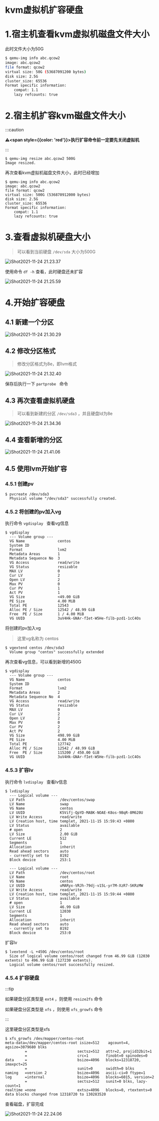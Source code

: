 # kvm虚拟机扩容硬盘

# 1.宿主机查看kvm虚拟机磁盘文件大小

此时文件大小为50G

```sh
$ qemu-img info abc.qcow2 
image: abc.qcow2
file format: qcow2
virtual size: 50G (53687091200 bytes)
disk size: 2.5G
cluster_size: 65536
Format specific information:
    compat: 1.1
    lazy refcounts: true
```



# 2.宿主机扩容kvm磁盘文件大小

:::caution

**⚠️<span style={{color: 'red'}}>执行扩容命令前一定要先关闭虚拟机</span>**

:::

```shell
$ qemu-img resize abc.qcow2 500G
Image resized.
```



再次查看kvm虚拟机磁盘文件大小，此时已经增加       

```shell
$ qemu-img info abc.qcow2 
image: abc.qcow2
file format: qcow2
virtual size: 500G (536870912000 bytes)
disk size: 2.5G
cluster_size: 65536
Format specific information:
    compat: 1.1
    lazy refcounts: true
```



# 3.查看虚拟机硬盘大小

> 可以看到当前硬盘 `/dev/sda` 大小为500G

![iShot2021-11-24 21.23.37](https://gitea.pptfz.cn/pptfz/picgo-images/raw/branch/master/img/iShot2021-11-24%2021.23.37.png)



使用命令 `df -h` 查看，此时硬盘还未扩容

![iShot2021-11-24 21.25.59](https://gitea.pptfz.cn/pptfz/picgo-images/raw/branch/master/img/iShot2021-11-24%2021.25.59.png)





# 4.开始扩容硬盘

## 4.1 新建一个分区

![iShot2021-11-24 21.30.29](https://gitea.pptfz.cn/pptfz/picgo-images/raw/branch/master/img/iShot2021-11-24%2021.30.29.png)





## 4.2 修改分区格式

> 修改分区格式为8e，即lvm格式

![iShot2021-11-24 21.32.40](https://gitea.pptfz.cn/pptfz/picgo-images/raw/branch/master/img/iShot2021-11-24%2021.32.40.png)



保存后执行一下 `partprobe ` 命令



## 4.3 再次查看虚拟机硬盘

> 可以看到新建的分区 `/dev/sda3` ，并且硬盘Id为8e

![iShot2021-11-24 21.34.36](https://gitea.pptfz.cn/pptfz/picgo-images/raw/branch/master/img/iShot2021-11-24%2021.34.36.png)







## 4.4 查看新增的分区

![iShot2021-11-24 21.41.06](https://gitea.pptfz.cn/pptfz/picgo-images/raw/branch/master/img/iShot2021-11-24%2021.41.06.png)



## 4.5 使用lvm开始扩容

### 4.5.1 创建pv

```shell
$ pvcreate /dev/sda3
  Physical volume "/dev/sda3" successfully created.
```



### 4.5.2 将创建的pv加入vg

执行命令 `vgdisplay ` 查看vg信息

```shell
$ vgdisplay 
  --- Volume group ---
  VG Name               centos
  System ID             
  Format                lvm2
  Metadata Areas        1
  Metadata Sequence No  3
  VG Access             read/write
  VG Status             resizable
  MAX LV                0
  Cur LV                2
  Open LV               2
  Max PV                0
  Cur PV                1
  Act PV                1
  VG Size               <49.00 GiB
  PE Size               4.00 MiB
  Total PE              12543
  Alloc PE / Size       12542 / 48.99 GiB
  Free  PE / Size       1 / 4.00 MiB
  VG UUID               3uV4Hk-GNAr-fIet-W5He-filb-pzd1-1cC4Os
```



将创建的pv加入vg

> 这里vg名称为 centos

```shell
$ vgextend centos /dev/sda3
  Volume group "centos" successfully extended
```



再次查看vg信息，可以看到新增的450G

```shell
$ vgdisplay 
  --- Volume group ---
  VG Name               centos
  System ID             
  Format                lvm2
  Metadata Areas        2
  Metadata Sequence No  4
  VG Access             read/write
  VG Status             resizable
  MAX LV                0
  Cur LV                2
  Open LV               2
  Max PV                0
  Cur PV                2
  Act PV                2
  VG Size               498.99 GiB
  PE Size               4.00 MiB
  Total PE              127742
  Alloc PE / Size       12542 / 48.99 GiB
  Free  PE / Size       115200 / 450.00 GiB
  VG UUID               3uV4Hk-GNAr-fIet-W5He-filb-pzd1-1cC4Os
```



### 4.5.3 扩容lv

执行命令 `lvdisplay ` 查看lv信息

```shell
$ lvdisplay 
  --- Logical volume ---
  LV Path                /dev/centos/swap
  LV Name                swap
  VG Name                centos
  LV UUID                K5Vifj-QpYD-MABK-NOAE-K8os-9BqR-8M620U
  LV Write Access        read/write
  LV Creation host, time templet, 2021-11-15 15:59:43 +0800
  LV Status              available
  # open                 2
  LV Size                2.00 GiB
  Current LE             512
  Segments               1
  Allocation             inherit
  Read ahead sectors     auto
  - currently set to     8192
  Block device           253:1
   
  --- Logical volume ---
  LV Path                /dev/centos/root
  LV Name                root
  VG Name                centos
  LV UUID                uMARyx-VRJh-79dj-v15L-yr7M-XzR7-SKRzMW
  LV Write Access        read/write
  LV Creation host, time templet, 2021-11-15 15:59:44 +0800
  LV Status              available
  # open                 1
  LV Size                46.99 GiB
  Current LE             12030
  Segments               1
  Allocation             inherit
  Read ahead sectors     auto
  - currently set to     8192
  Block device           253:0
```



扩容lv

```shell
$ lvextend -L +450G /dev/centos/root 
  Size of logical volume centos/root changed from 46.99 GiB (12030 extents) to 496.99 GiB (127230 extents).
  Logical volume centos/root successfully resized.
```



### 4.5.4 扩容硬盘

:::tip

如果硬盘分区类型是 `ext4` ，则使用 `resize2fs` 命令

如果硬盘分区类型是 `xfs` ，则使用 `xfs_growfs` 命令

:::

这里硬盘分区类型是xfs

```shell
$ xfs_growfs /dev/mapper/centos-root 
meta-data=/dev/mapper/centos-root isize=512    agcount=4, agsize=3079680 blks
         =                       sectsz=512   attr=2, projid32bit=1
         =                       crc=1        finobt=0 spinodes=0
data     =                       bsize=4096   blocks=12318720, imaxpct=25
         =                       sunit=0      swidth=0 blks
naming   =version 2              bsize=4096   ascii-ci=0 ftype=1
log      =internal               bsize=4096   blocks=6015, version=2
         =                       sectsz=512   sunit=0 blks, lazy-count=1
realtime =none                   extsz=4096   blocks=0, rtextents=0
data blocks changed from 12318720 to 130283520
```



查看磁盘，扩容完成

![iShot2021-11-24 22.24.06](https://gitea.pptfz.cn/pptfz/picgo-images/raw/branch/master/img/iShot2021-11-24%2022.24.06.png)



